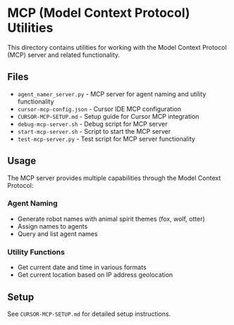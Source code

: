 # MCP (Model Context Protocol) Utilities

This directory contains utilities for working with the Model Context Protocol (MCP) server and related functionality.

## Files

- `agent_namer_server.py` - MCP server for agent naming and utility functionality
- `cursor-mcp-config.json` - Cursor IDE MCP configuration
- `CURSOR-MCP-SETUP.md` - Setup guide for Cursor MCP integration
- `debug-mcp-server.sh` - Debug script for MCP server
- `start-mcp-server.sh` - Script to start the MCP server
- `test-mcp-server.py` - Test script for MCP server functionality

## Usage

The MCP server provides multiple capabilities through the Model Context Protocol:

### Agent Naming

- Generate robot names with animal spirit themes (fox, wolf, otter)
- Assign names to agents
- Query and list agent names

### Utility Functions

- Get current date and time in various formats
- Get current location based on IP address geolocation

## Setup

See `CURSOR-MCP-SETUP.md` for detailed setup instructions.

